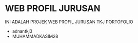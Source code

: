 # WEB PROFIL JURUSAN
INI ADALAH PROJEK WEB PROFIL JURUSAN TKJ
PORTOFOLIO
- adnantkj3
- MUHAMMADKASIM28